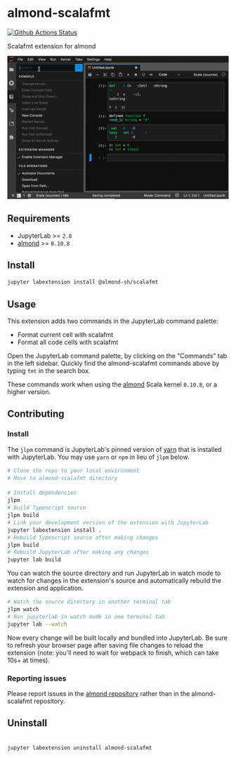 # almond-scalafmt

[![Github Actions Status](https://github.com/almond-sh/almond-scalafmt/workflows/Build/badge.svg)](https://github.com/almond-sh/almond-scalafmt/actions?query=workflow%3ABuild)

Scalafmt extension for almond

![Demo](https://github.com/almond-sh/almond-scalafmt/raw/main/demo.gif)

## Requirements

* JupyterLab >= `2.0`
* [almond](https://github.com/almond-sh/almond) >= `0.10.8`

## Install

```bash
jupyter labextension install @almond-sh/scalafmt
```

## Usage

This extension adds two commands in the JupyterLab command palette:
- Format current cell with scalafmt
- Format all code cells with scalafmt

Open the JupyterLab command palette, by clicking on the "Commands" tab in the left sidebar. Quickly
find the almond-scalafmt commands above by typing `fmt` in the search box.

These commands work when using the [almond](https://github.com/almond-sh/almond) Scala kernel `0.10.8`, or a higher version.

## Contributing

### Install

The `jlpm` command is JupyterLab's pinned version of
[yarn](https://yarnpkg.com/) that is installed with JupyterLab. You may use
`yarn` or `npm` in lieu of `jlpm` below.

```bash
# Clone the repo to your local environment
# Move to almond-scalafmt directory

# Install dependencies
jlpm
# Build Typescript source
jlpm build
# Link your development version of the extension with JupyterLab
jupyter labextension install .
# Rebuild Typescript source after making changes
jlpm build
# Rebuild JupyterLab after making any changes
jupyter lab build
```

You can watch the source directory and run JupyterLab in watch mode to watch for changes in the extension's source and automatically rebuild the extension and application.

```bash
# Watch the source directory in another terminal tab
jlpm watch
# Run jupyterlab in watch mode in one terminal tab
jupyter lab --watch
```

Now every change will be built locally and bundled into JupyterLab. Be sure to refresh your browser page after saving file changes to reload the extension (note: you'll need to wait for webpack to finish, which can take 10s+ at times).

### Reporting issues

Please report issues in the [almond repository](https://github.com/almond-sh/almond/issues) rather than in the almond-scalafmt repository.

## Uninstall

```bash

jupyter labextension uninstall almond-scalafmt
```
